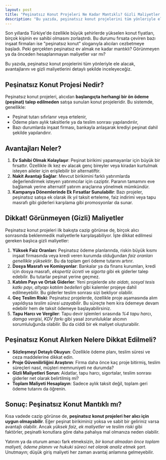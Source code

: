 ```yaml
---
layout: post
title: "Peşinatsız Konut Projeleri Ne Kadar Mantıklı? Gizli Maliyetler Neler?"
description: "Bu yazıda, peşinatsız konut projelerini tüm yönleriyle ele alacak, avantajlarını ve gizli maliyetlerini detaylı şekilde inceleyeceğiz."
---
```


Son yıllarda Türkiye'de özellikle büyük şehirlerde yükselen konut fiyatları, birçok kişinin ev sahibi olmasını zorlaştırdı. Bu durumu fırsata çeviren bazı inşaat firmaları ise "peşinatsız konut" sloganıyla alıcıları cezbetmeye başladı. Peki gerçekten peşinatsız ev almak ne kadar mantıklı? Görünmeyen ya da önceden hesaplanmayan maliyetler var mı?

Bu yazıda, peşinatsız konut projelerini tüm yönleriyle ele alacak, avantajlarını ve gizli maliyetlerini detaylı şekilde inceleyeceğiz.

## Peşinatsız Konut Projesi Nedir?

Peşinatsız konut projeleri, alıcıdan **başlangıçta herhangi bir ön ödeme (peşinat) talep edilmeden** satışa sunulan konut projeleridir. Bu sistemde, genellikle:

- Peşinat tutarı sıfırlanır veya ertelenir,
- Ödeme planı aylık taksitlerle ya da teslim sonrası yapılandırılır,
- Bazı durumlarda inşaat firması, bankayla anlaşarak krediyi peşinat dahil şekilde yapılandırır.

## Avantajları Neler?

1. **Ev Sahibi Olmak Kolaylaşır**: Peşinat birikimi yapamayanlar için büyük bir fırsattır. Özellikle ilk kez ev alacak genç bireyler veya kiradan kurtulmak isteyen aileler için erişilebilir bir alternatiftir.
2. **Nakit Avantajı Sağlar**: Mevcut birikimini farklı yatırımlarda değerlendirmek isteyen yatırımcılar için caziptir. Paranın tamamını eve bağlamak yerine alternatif yatırım araçlarına yönelmek mümkündür.
3. **Kampanya Dönemlerinde Ek Fırsatlar Sunulabilir**: Bazı projeler, peşinatsız satışa ek olarak ilk yıl taksit erteleme, faiz indirimi veya tapu masrafı gibi giderleri karşılama gibi promosyonlar da sunar.

## Dikkat! Görünmeyen (Gizli) Maliyetler

Peşinatsız konut projeleri ilk bakışta cazip görünse de, birçok alıcı sonrasında beklenmedik maliyetlerle karşılaşabiliyor. İşte dikkat edilmesi gereken başlıca gizli maliyetler:

1. **Yüksek Faiz Oranları**: Peşinatsız ödeme planlarında, riskin büyük kısmı inşaat firmasında veya kredi veren kurumda olduğundan *faiz oranları genellikle yüksektir*. Bu da toplam geri ödeme tutarını artırır.
2. **Dosya Masrafı ve Komisyonlar**: Bankalar ya da finans kurumları, kredi için dosya masrafı, *ekspertiz ücreti* ve *sigorta* gibi ek giderler talep edebilir. Bu tutarlar peşinat yerine geçmez.
3. **Katılım Payı ve Ortak Giderler**: Yeni projelerde *site aidatı*, *sosyal tesis katkı payı*, *altyapı katılım bedelleri* gibi kalemler projeye dahil edilmeyebilir. Bu giderler teslim sonrası sizi bekliyor olabilir.
4. **Geç Teslim Riski**: Peşinatsız projelerde, özellikle proje aşamasında alım yapıldıysa *teslim süresi uzayabilir*. Bu süreçte hem kira ödemeye devam edebilir hem de taksit ödemeye başlayabilirsiniz.
5. **Tapu Harcı ve Vergiler**: Tapu devir işlemleri sırasında *%4 tapu harcı*, *damga vergisi*, *KDV farkı* gibi yasal zorunluluklar alıcının sorumluluğunda olabilir. Bu da ciddi bir ek maliyet oluşturabilir.

## Peşinatsız Konut Alırken Nelere Dikkat Edilmeli?

- **Sözleşmeyi Detaylı Okuyun**: Özellikle ödeme planı, teslim süresi ve ceza maddelerine dikkat edin.
- **Proje Güvenilirliğini Araştırın**: Firma daha önce kaç proje bitirmiş, teslim süreçleri nasıl, müşteri memnuniyeti ne durumda?
- **Gizli Maliyetleri Sorun**: Aidatlar, tapu harcı, sigortalar, teslim sonrası giderler net olarak belirtilmiş mi?
- **Toplam Maliyeti Hesaplayın**: Sadece aylık taksit değil, toplam geri ödeme tutarını da öğrenin.

## Sonuç: Peşinatsız Konut Mantıklı mı?

Kısa vadede cazip görünse de, **peşinatsız konut projeleri her alıcı için uygun olmayabilir**. Eğer peşinat birikiminiz yoksa ve sabit bir geliriniz varsa avantajlı olabilir. Ancak *yüksek faiz*, *ek maliyetler* ve *teslim riski* gibi faktörler, peşinatlı konutlara göre daha pahalıya mal olmanıza neden olabilir.

Yatırım ya da oturum amacı fark etmeksizin, *bir konut almadan önce toplam maliyeti, ödeme planını ve hukuki süreci net olarak analiz etmek şart*. Unutmayın; düşük giriş maliyeti her zaman avantaj anlamına gelmeyebilir.